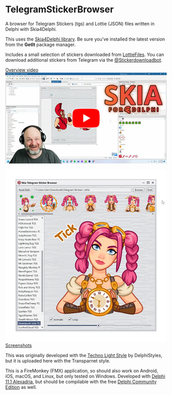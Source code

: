 # TelegramStickerBrowser
A browser for Telegram Stickers (tgs) and Lottie (JSON) files written in Delphi with Skia4Delphi.

This uses the [Skia4Delphi library](https://github.com/skia4delphi/skia4delphi). Be sure you've installed the latest version from the **GetIt** package manager.

Includes a small selection of stickers downloaded from [LottieFiles](https://lottiefiles.com/animated-stickers). You can download additional stickers from Telegram via the [@Stickerdownloadbot](https://t.me/Stickerdownloadbot).

[Overview video](https://youtu.be/5CDFWCiOVNM)    
[![YouTube overview video](screenshots/YouTubeThumb.jpg)](https://youtu.be/5CDFWCiOVNM)  

[<img src="screenshots/TelegramStickerBrowser_N4fuM4e8jW.png" width="640" alt="Telegram sticker browser screenshot">](screenshots/readme.md)    
[Screenshots](screenshots/readme.md)

This was originally developed with the [Techno Light Style](https://delphistyles.com/fmx/TechnoLineLight.html) by DelphiStyles, but it is uploaded here with the Transparnet style.

This is a FireMonkey (FMX) application, so should also work on Android, iOS, macOS, and Linux, but only tested on Windows. Developed with [Delphi 11.1 Alexadria](https://www.embarcadero.com/products/delphi), but should be compilable with the free [Delphi Community Edition](https://www.embarcadero.com/products/delphi/starter) as well.
